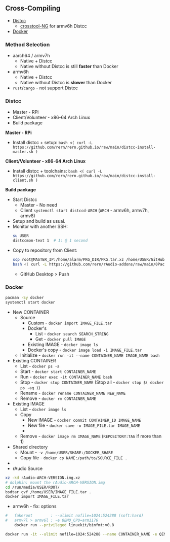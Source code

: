 Cross-Compiling
---
- [Distcc](#distcc)
    - [crosstool-NG](https://github.com/rern/rern.github.io/tree/main/crosstool-NG) for armv6h Distcc
- [Docker](#docker)

### Method Selection
- aarch64 / armv7h
	- Native + Distcc
	- Native without Distcc is still **faster** than Docker
- armv6h
	- Native + Distcc
	- Native without Distcc is **slower** than Docker
- `rust`/`cargo` - not support Distcc

### Distcc
- Master - RPi
- Client/Volunteer - x86-64 Arch Linux
- Build package

**Master - RPi**
- Install distcc + setup: `bash <( curl -L https://github.com/rern/rern.github.io/raw/main/distcc-install-master.sh )`

**Client/Volunteer - x86-64 Arch Linux**
- Install distcc + toolchains: `bash <( curl -L https://github.com/rern/rern.github.io/raw/main/distcc-install-client.sh )`

**Build package**
- Start Distcc
	- Master - No need
	- Client `systemctl start distccd-ARCH` (`ARCH` - armv6h, armv7h, armv8)
- Setup and build as usual.
- Monitor with another SSH: 
	```sh
	su USER
	distccmon-text 1  # 1: @ 1 second
	```
- Copy to repository from Client:
	```sh
	scp root@MASTER_IP:/home/alarm/PKG_DIR/PKG.tar.xz /home/USER/GitHub/rern.github.io/ARCH
	bash <( curl -L https://github.com/rern/rAudio-addons/raw/main/0Packages/repoupdate.sh )	
	```
	- GitHub Desktop > Push

### Docker
```sh
pacman -Sy docker
systemctl start docker
```
- New CONTAINER
	- Source
   		- Custom - `docker import IMAGE_FILE.tar`
	 	- Docker's
     		- List - `docker search SEARCH_STRING`
     		- Get  - `docker pull IMAGE`
  		- Existing IMAGE - `docker image ls`
      	- Docker's copy - `docker image load -i IMAGE_FILE.tar`
 	- Initialize - `docker run -it --name CONTAINER_NAME IMAGE_NAME bash`
- Existing CONTAINER
  	- List  - `docker ps -a`
	- Start - `docker start CONTAINER_NAME`
 	- Run   - `docker exec -it CONTAINER_NAME bash`
    - Stop  - `docker stop CONTAINER_NAME` (Stop all - `docker stop $( docker ps -aq )`)
    - Rename - `docker rename CONTAINER_NAME NEW_NAME`
  	- Remove - `docker rm CONTAINER_NAME`
- Existing IMAGE
  	- List - `docker image ls`
  	- Copy
  		- New IMAGE - `docker commit CONTAINER_ID IMAGE_NAME`
  	  	- New file  - `docker save -o IMAGE_FILE.tar IMAGE_NAME`
  	  	- 
  	- Remove - `docker image rm IMAGE_NAME` (`REPOSITORY:TAG` if more than 1)
- Shared directory
	- Mount - `-v /home/USER/SHARE:/DOCKER_SHARE`
	- Copy file - `docker cp NAME:/path/to/SOURCE_FILE .`
-
- rAudio Source
```sh
xz -kd rAudio-ARCH-VERSION.img.xz
# dolphin: mount the rAudio-ARCH-VERSION.img
cd /run/media/USER/ROOT/
bsdtar cvf /home/USER/IMAGE_FILE.tar .
docker import IMAGE_FILE.tar
```
- armv6h - fix: options
```sh
#	fakeroot        : --ulimit nofile=1024:524288 (soft:hard)
#	armv7l > armv6l : -e QEMU_CPU=arm1176
	docker run --privileged linuxkit/binfmt:v0.8

docker run -it --ulimit nofile=1024:524288 --name CONTAINER_NAME -e QEMU_CPU=arm1176 IMAGE_NAME bash
```
